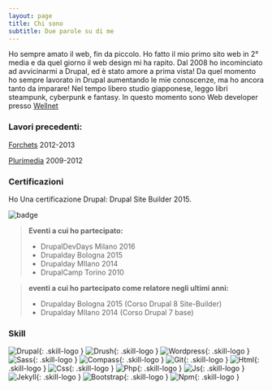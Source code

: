 ```yaml
---
layout: page
title: Chi sono
subtitle: Due parole su di me
---
```


Ho sempre amato il web, fin da piccolo.
Ho fatto il mio primo sito web in 2° media e da quel giorno il web design mi ha rapito.
Dal 2008 ho incominciato ad avvicinarmi a Drupal, ed è stato amore a prima vista!
Da quel momento ho sempre lavorato in Drupal aumentando le mie conoscenze, ma ho ancora tanto da imparare!
Nel tempo libero studio giapponese, leggo libri steampunk, cyberpunk e fantasy.
In questo momento sono Web developer presso [Wellnet](http://www.wellnet.it/)

### Lavori precedenti:

[Forchets](http://www.forchets.com) 2012-2013<br />

[Plurimedia](http://www.plurimedia.it) 2009-2012<br />


### Certificazioni
Ho Una certificazione Drupal: Drupal Site Builder 2015.

![badge](http://blog.davidesanfilippo.it/sites/all/themes/noodle/subtheme/img/about/drupalsitebuilding.png)

>
> **Eventi a cui ho partecipato:**
>
> - DrupalDevDays Milano 2016
> - Drupalday Bologna 2015
> - Drupalday MIlano 2014
> - DrupalCamp Torino 2010


> **eventi a cui ho partecipato come relatore negli ultimi anni:**
>
> - Drupalday Bologna 2015 (Corso Drupal 8 Site-Builder)
> - Drupalday MIlano 2014 (Corso Drupal 7 base)
>

### Skill
![Drupal](http://www.freecmstemplates.com/images/drupal-logo-small.jpg){: .skill-logo }
![Drush](http://blog.davidesanfilippo.it/sites/all/themes/noodle/subtheme/img/about/drush.png){: .skill-logo }
![Wordpress](http://blog.davidesanfilippo.it/sites/all/themes/noodle/subtheme/img/about/wordpress.png){: .skill-logo }
![Sass](http://blog.davidesanfilippo.it/sites/all/themes/noodle/subtheme/img/about/sass.png){: .skill-logo }
![Compass](http://blog.davidesanfilippo.it/sites/all/themes/noodle/subtheme/img/about/compass.png){: .skill-logo }
![Git](http://blog.davidesanfilippo.it/sites/all/themes/noodle/subtheme/img/about/git.png){: .skill-logo }
![Html](https://www.w3.org/html/logo/downloads/HTML5_Logo_512.png){: .skill-logo }
![Css](http://jaspreetchahal.org/images/css3.svg){: .skill-logo }
![Php](https://cdn4.iconfinder.com/data/icons/scripting-and-programming-languages/512/php-128.png){: .skill-logo }
![Js](https://upload.wikimedia.org/wikipedia/commons/thumb/9/99/Unofficial_JavaScript_logo_2.svg/480px-Unofficial_JavaScript_logo_2.svg.png){: .skill-logo }
![Jekyll](https://www.timble.net/images/stack/vendor/jekyll.png){: .skill-logo }
![Bootstrap](https://upload.wikimedia.org/wikipedia/commons/thumb/e/ea/Boostrap_logo.svg/2000px-Boostrap_logo.svg.png){: .skill-logo }
![Npm](https://media.glassdoor.com/sql/1058449/npm-squarelogo-1442043935395.png){: .skill-logo }

